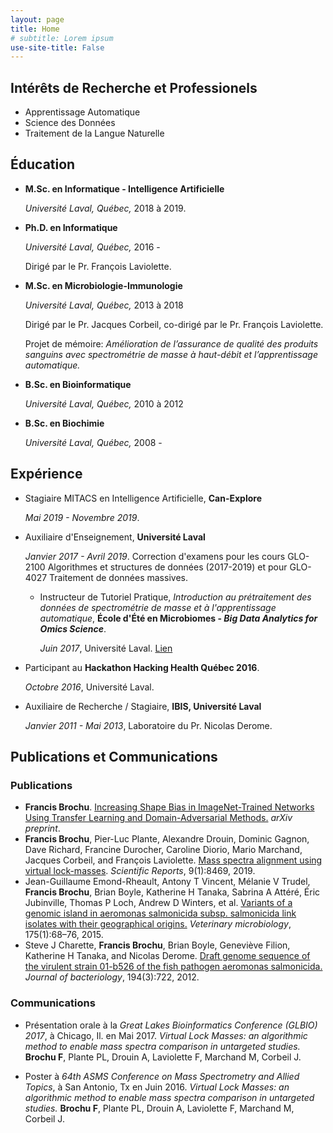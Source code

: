 ```yaml
---
layout: page
title: Home
# subtitle: Lorem ipsum
use-site-title: False
---
```


## Intérêts de Recherche et Professionels

- Apprentissage Automatique
- Science des Données
- Traitement de la Langue Naturelle

## Éducation

- **M.Sc. en Informatique - Intelligence Artificielle** 

    *Université Laval, Québec,* 2018 à 2019.
    
- **Ph.D. en Informatique** 
    
    *Université Laval, Québec,* 2016 - 
    
    Dirigé par le Pr. François Laviolette.
    
- **M.Sc. en Microbiologie-Immunologie** 
    
    *Université Laval, Québec,* 2013 à 2018
    
    Dirigé par le Pr. Jacques Corbeil, co-dirigé par le Pr. François Laviolette.
    
    Projet de mémoire: *Amélioration de l’assurance de qualité des produits sanguins avec spectrométrie de masse à haut-débit et l’apprentissage automatique.*
    
- **B.Sc. en Bioinformatique** 
    
    *Université Laval, Québec,* 2010 à 2012
    
- **B.Sc. en Biochimie** 
    
    *Université Laval, Québec,* 2008 -

## Expérience

 - Stagiaire MITACS en Intelligence Artificielle, **Can-Explore**
 
     *Mai 2019 - Novembre 2019*. 
     
 - Auxiliaire d'Enseignement, **Université Laval**
 
     *Janvier 2017 - Avril 2019*. Correction d'examens pour les cours GLO-2100 Algorithmes et structures de données (2017-2019) et pour GLO-4027 Traitement de données massives.
     
   - Instructeur de Tutoriel Pratique, *Introduction au prétraitement des données de spectrométrie de masse et à l'apprentissage automatique*, **École d'Été en Microbiomes - *Big Data Analytics for Omics Science***.
 
     *Juin 2017*, Université Laval. [Lien](https://bioinformaticsdotca.github.io/mss_2017)
     
 - Participant au **Hackathon Hacking Health Québec 2016**.
 
     *Octobre 2016*, Université Laval.
     
 - Auxiliaire de Recherche / Stagiaire, **IBIS, Université Laval**
 
     *Janvier 2011 -  Mai 2013*, Laboratoire du Pr. Nicolas Derome.

## Publications et Communications

### Publications

 - __Francis Brochu__. [Increasing Shape Bias in ImageNet-Trained Networks Using Transfer Learning and Domain-Adversarial Methods.](https://arxiv.org/abs/1907.12892) *arXiv preprint*.
 - __Francis Brochu__, Pier-Luc Plante, Alexandre Drouin, Dominic Gagnon, Dave Richard, Francine Durocher, Caroline Diorio, Mario Marchand, Jacques Corbeil,  and  François  Laviolette.   [Mass  spectra  alignment  using  virtual  lock-masses](https://www.nature.com/articles/s41598-019-44923-8). *Scientific Reports*, 9(1):8469, 2019.
 - Jean-Guillaume  Emond-Rheault,  Antony  T  Vincent,  Mélanie  V  Trudel, __Francis Brochu__, Brian Boyle, Katherine H Tanaka, Sabrina A Attéré, Éric Jubinville, Thomas P Loch, Andrew D Winters, et al. [Variants of a genomic island in aeromonas salmonicida subsp. salmonicida link isolates with their geographical origins.](https://www.sciencedirect.com/science/article/pii/S0378113514005380) *Veterinary microbiology*, 175(1):68–76, 2015.
 -  Steve J  Charette,  __Francis  Brochu__,  Brian  Boyle,  Geneviève Filion,  Katherine H  Tanaka,  and  Nicolas  Derome. [Draft genome sequence of the virulent strain 01-b526 of the fish pathogen aeromonas salmonicida.](https://jb.asm.org/content/194/3/722.short) *Journal of bacteriology*, 194(3):722, 2012.

### Communications

- Présentation orale à la *Great Lakes Bioinformatics Conference (GLBIO) 2017*, à Chicago, Il. en Mai 2017. *Virtual Lock Masses: an algorithmic method to enable mass spectra comparison in untargeted studies.* **Brochu F**, Plante PL, Drouin A, Laviolette F, Marchand M, Corbeil J.

- Poster à *64th ASMS Conference on Mass Spectrometry and Allied Topics*, à San Antonio, Tx en Juin 2016. *Virtual Lock Masses: an algorithmic method to enable mass spectra comparison in untargeted studies.* **Brochu F**, Plante PL, Drouin A, Laviolette F, Marchand M, Corbeil J.

